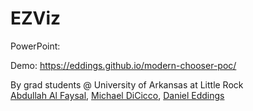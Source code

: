 # EZViz

PowerPoint:


Demo:
https://eddings.github.io/modern-chooser-poc/


By grad students @ University of Arkansas at Little Rock <br />
[Abdullah Al Faysal](https://github.com/Abdullah-Al-Faysal),  [Michael DiCicco](https://www.github.com/mikedici), [Daniel Eddings](https://github.com/eddings)
    
    
